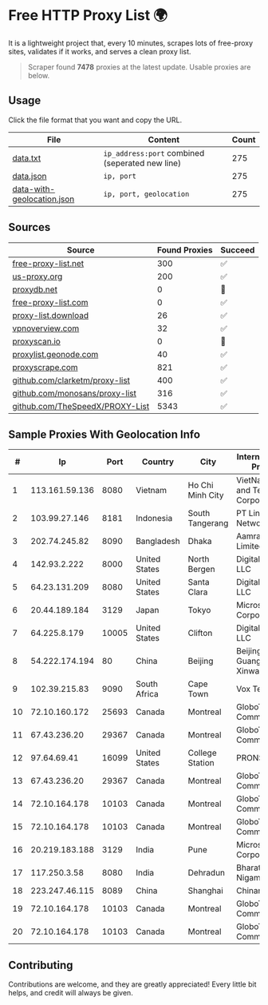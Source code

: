 
# Free HTTP Proxy List 🌍

It is a lightweight project that, every 10 minutes, scrapes lots of free-proxy sites, validates if it works, and serves a clean proxy list.


> Scraper found **7478** proxies at the latest update. Usable proxies are below.

## Usage

Click the file format that you want and copy the URL.


|File|Content|Count|
|----|-------|-----|
|[data.txt](https://raw.githubusercontent.com/themiralay/Proxy-List-World/master/data.txt)|`ip_address:port` combined (seperated new line)|275|
|[data.json](https://raw.githubusercontent.com/themiralay/Proxy-List-World/master/data.json)|`ip, port`|275|
|[data-with-geolocation.json](https://raw.githubusercontent.com/themiralay/Proxy-List-World/master/data-with-geolocation.json)|`ip, port, geolocation`|275|

## Sources

|Source|Found Proxies|Succeed|
|------|-------------|-------|
|[free-proxy-list.net](https://free-proxy-list.net)|300|✅|
|[us-proxy.org](https://www.us-proxy.org)|200|✅|
|[proxydb.net](http://proxydb.net)|0|🚫|
|[free-proxy-list.com](https://free-proxy-list.com/?page=&port=&type%5B%5D=http&type%5B%5D=https&up_time=0&search=Search)|0|✅|
|[proxy-list.download](https://www.proxy-list.download/HTTP)|26|✅|
|[vpnoverview.com](https://vpnoverview.com/privacy/anonymous-browsing/free-proxy-servers)|32|✅|
|[proxyscan.io](https://www.proxyscan.io)|0|🚫|
|[proxylist.geonode.com](https://proxylist.geonode.com/api/proxy-list?limit=300&page=1&sort_by=lastChecked&sort_type=desc&protocols=http,https)|40|✅|
|[proxyscrape.com](https://api.proxyscrape.com/v2/?request=displayproxies&protocol=http&timeout=10000&country=all&ssl=all&anonymity=all)|821|✅|
|[github.com/clarketm/proxy-list](https://raw.githubusercontent.com/clarketm/proxy-list/master/proxy-list-raw.txt)|400|✅|
|[github.com/monosans/proxy-list](https://raw.githubusercontent.com/monosans/proxy-list/main/proxies/http.txt)|316|✅|
|[github.com/TheSpeedX/PROXY-List](https://raw.githubusercontent.com/TheSpeedX/PROXY-List/master/http.txt)|5343|✅|


## Sample Proxies With Geolocation Info

|#|Ip|Port|Country|City|Internet Service Provider|
|-|--|----|-------|----|-------------------------|
|1|113.161.59.136|8080|Vietnam|Ho Chi Minh City|VietNam Post and Telecom Corporation|
|2|103.99.27.146|8181|Indonesia|South Tangerang|PT Lintas Network Solusi|
|3|202.74.245.82|8090|Bangladesh|Dhaka|Aamra Networks Limited|
|4|142.93.2.222|8000|United States|North Bergen|DigitalOcean, LLC|
|5|64.23.131.209|8080|United States|Santa Clara|DigitalOcean, LLC|
|6|20.44.189.184|3129|Japan|Tokyo|Microsoft Corporation|
|7|64.225.8.179|10005|United States|Clifton|DigitalOcean, LLC|
|8|54.222.174.194|80|China|Beijing|Beijing Guanghuan Xinwang Digital|
|9|102.39.215.83|9090|South Africa|Cape Town|Vox Telecom|
|10|72.10.160.172|25693|Canada|Montreal|GloboTech Communications|
|11|67.43.236.20|29367|Canada|Montreal|GloboTech Communications|
|12|97.64.69.41|16099|United States|College Station|PRONSS|
|13|67.43.236.20|29367|Canada|Montreal|GloboTech Communications|
|14|72.10.164.178|10103|Canada|Montreal|GloboTech Communications|
|15|72.10.164.178|10103|Canada|Montreal|GloboTech Communications|
|16|20.219.183.188|3129|India|Pune|Microsoft Corporation|
|17|117.250.3.58|8080|India|Dehradun|Bharat Sanchar Nigam Ltd|
|18|223.247.46.115|8089|China|Shanghai|Chinanet|
|19|72.10.164.178|10103|Canada|Montreal|GloboTech Communications|
|20|72.10.164.178|10103|Canada|Montreal|GloboTech Communications|



## Contributing

Contributions are welcome, and they are greatly appreciated! Every
little bit helps, and credit will always be given.


